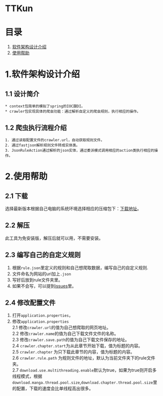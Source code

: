 # TTKun

# 目录
1. [软件架构设计介绍](#1%E8%BD%AF%E4%BB%B6%E6%9E%B6%E6%9E%84%E8%AE%BE%E8%AE%A1%E4%BB%8B%E7%BB%8D)
2. [使用帮助](#2%E4%BD%BF%E7%94%A8%E5%B8%AE%E5%8A%A9)

# 1.软件架构设计介绍

## 1.1 设计简介
    * context包简单的模拟了spring的IOC跟DI。
    * crawler包实现具体的爬虫功能：通过解析自定义的爬虫规则，执行相应的操作。

## 1.2 爬虫执行流程介绍
    1. 通过读取配置文件的crawler.url，自动获取规则文件。
    2. 通过fastjson解析规则文件转成实体类。
    3. JsonRuleAction通过解析的json实体，通过委派模式调用相应的action类执行相应的操作。

# 2.使用帮助

## 2.1 下载
选择最新版本根据自己电脑的系统环境选择相应的压缩包下：[下载地址](https://gitee.com/natsuki_kining/TTKun/releases)。

## 2.2 解压
此工具为免安装版，解压后就可以用，不需要安装。

## 2.3 编写自己的自定义规则
1. 根据`rule.json`里定义的规则和自己想爬取数据，编写自己的自定义规则.
2. 文件命名为网站的uri加上`.json`
3. 写好后放到rule文件夹里。
4. 如果不会写，可以提到[issues](https://gitee.com/natsuki_kining/TTKun/issues)里。

## 2.4 修改配置文件
1. 打开`application.properties`，
2. 修改`application.properties`  
    2.1 修改`crawler.url`的值为自己想爬取的网页地址。  
    2.2 修改`crawler.name`的值为自己下载文件文件的名称。  
    2.3 修改`crawler.save.path`的值为自己下载文件保存的地址。  
    2.4 `crawler.chapter.start`为从此章节开始下载，值为标题的内容。      
    2.5 `crawler.chapter` 为只下载此章节的内容，值为标题的内容。  
    2.6 `crawler.rule.path` 为规则文件的地址，默认为当前文件夹下的rule文件夹。  
    2.7 `download.use.multithreading.enable`默认为true，如果为true则开启多线程模式，根据`download.manga.thread.pool.size`,`download.chapter.thread.pool.size`里的配置，下载的速度会比单线程高出很多。
